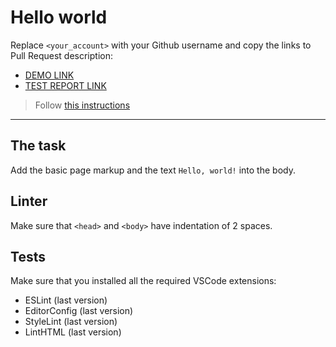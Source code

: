 # Hello world

Replace `<your_account>` with your Github username and copy the links to Pull Request description:
- [DEMO LINK](https://<your_account>.github.io/layout_hello-world/)
- [TEST REPORT LINK](https://<your_account>.github.io/layout_hello-world/report/html_report/)




> Follow [this instructions](https://mate-academy.github.io/layout_task-guideline/#how-to-solve-the-layout-tasks-on-github)
___

## The task

Add the basic page markup and the text `Hello, world!` into the body.

## Linter

Make sure that `<head>` and `<body>` have indentation of 2 spaces.

## Tests

Make sure that you installed all the required VSCode extensions:

- ESLint (last version)
- EditorConfig (last version)
- StyleLint (last version)
- LintHTML (last version)
